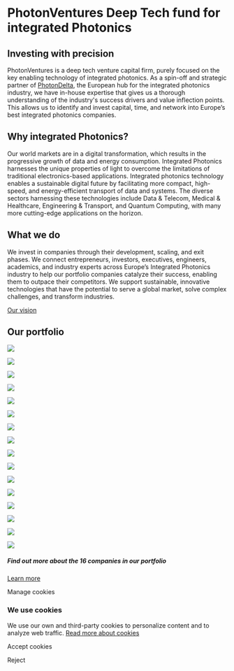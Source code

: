 # PhotonVentures    Deep Tech fund for integrated Photonics

## Investing with precision

PhotonVentures is a deep tech venture capital firm, purely focused on the key enabling technology of integrated photonics. As a spin-off and strategic partner of [PhotonDelta](http://www.photondelta.com/), the European hub for the integrated photonics industry, we have in-house expertise that gives us a thorough understanding of the industry's success drivers and value inflection points. This allows us to identify and invest capital, time, and network into Europe’s best integrated photonics companies.


## Why integrated   Photonics?

Our world markets are in a digital transformation, which results in the progressive growth of data and energy consumption. Integrated Photonics harnesses the unique properties of light to overcome the limitations of traditional electronics-based applications. Integrated photonics technology enables a sustainable digital future by facilitating more compact, high-speed, and energy-efficient transport of data and systems. The diverse sectors harnessing these technologies include Data & Telecom, Medical & Healthcare, Engineering & Transport, and Quantum Computing, with many more cutting-edge applications on the horizon.


## What we do

We invest in companies through their development, scaling, and exit phases. We connect entrepreneurs, investors, executives, engineers, academics, and industry experts across Europe’s Integrated Photonics industry to help our portfolio companies catalyze their success, enabling them to outpace their competitors. We support sustainable, innovative technologies that have the potential to serve a global market, solve complex challenges, and transform industries.


[Our vision](https://www.photonventures.vc/about.php#vision_anchor)

## Our portfolio

![](https://www.photonventures.vc/assets/img/loghi/astrape.svg)

![](https://www.photonventures.vc/assets/img/loghi/LG_Brilliance_Diap_blue_letters.svg)

![](https://www.photonventures.vc/assets/img/loghi/Logo_Delta_Diagnostics_inverted.svg)

![](https://www.photonventures.vc/assets/img/loghi/effect_logo_Jan_202019_inverted.svg)

![](https://www.photonventures.vc/assets/img/loghi/Logo_EFI_inverted.svg)

![](https://www.photonventures.vc/assets/img/loghi/Logo_Lionix-International_CMYK.svg)

![](https://www.photonventures.vc/assets/img/loghi/Lumai_600x300.svg)

![](https://www.photonventures.vc/assets/img/loghi/Logo_MantiSpectra_transparent_large%202.svg)

![](https://www.photonventures.vc/assets/img/loghi/MicroAlign%20logo%20black%201.svg)

![](https://www.photonventures.vc/assets/img/loghi/Phix.svg)

![](https://www.photonventures.vc/assets/img/loghi/PhotonFirst%20logo%20with%20tagline%20DIGITAL%20USE%20color%201.svg)

![](https://www.photonventures.vc/assets/img/loghi/Logo_QuiX_inverted.svg)

![](https://www.photonventures.vc/assets/img/loghi/Logo-Scantinel_black%201.svg)

![](https://www.photonventures.vc/assets/img/loghi/Logo_Smart_Photonics_large_transp%201.svg)

![](https://www.photonventures.vc/assets/img/loghi/SURF_Logo_RGB_inverted.svg)

![](https://www.photonventures.vc/assets/img/loghi/vitrelab.svg)

##### Find out more about the 16    companies in our portfolio

[Learn more](https://www.photonventures.vc/portfolio.php)

Manage cookies

### We use cookies

We use our own and third-party cookies to personalize content and to analyze web traffic.
[Read more about cookies](https://www.photonventures.vc/#)

Accept cookies

Reject